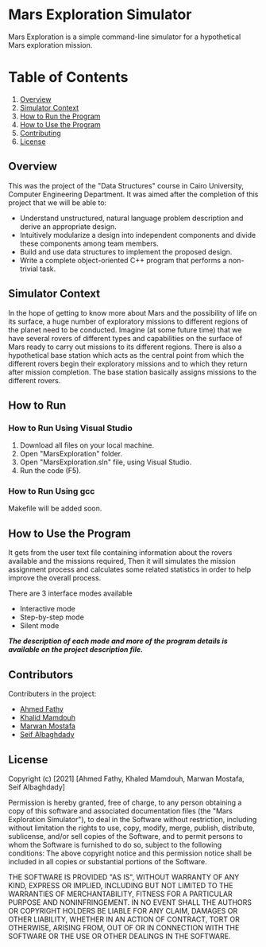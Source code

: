 # Mars Exploration Simulator
Mars Exploration is a simple command-line simulator for a hypothetical Mars exploration mission.



# Table of Contents

1. [Overview](#Overview)
2. [Simulator Context](#Simulator-Context)
3. [How to Run the Program](#How-to-Run)
5. [How to Use the Program](#How-to-Use-the-Program)
5. [Contributing](#Contributing)
6. [License](#License)

## Overview 
This was the project of the "Data Structures" course in Cairo University, Computer Engineering Department. It was aimed after the completion of this project that we will be able to:
- Understand unstructured, natural language problem description and derive an appropriate design.
- Intuitively modularize a design into independent components and divide these components among team members.
- Build and use data structures to implement the proposed design.
- Write a complete object-oriented C++ program that performs a non-trivial task.

## Simulator Context
In the hope of getting to know more about Mars and the possibility of life on its surface, a
huge number of exploratory missions to different regions of the planet need to be conducted.
Imagine (at some future time) that we have several rovers of different types and capabilities on the
surface of Mars ready to carry out missions to its different regions. There is also a hypothetical
base station which acts as the central point from which the different rovers begin their exploratory
missions and to which they return after mission completion. The base station basically assigns
missions to the different rovers.

## How to Run 

### How to Run Using Visual Studio 

 1. Download  all files on your local machine.
 2. Open "MarsExploration" folder.
 3. Open "MarsExploration.sln" file, using Visual Studio.
 4. Run the code (F5).

 ### How to Run Using gcc
 Makefile will be added soon.

 ## How to Use the Program

It gets from the user text file containing information about the rovers available and the missions required, Then it will simulates the mission assignment process and calculates some related statistics in order to help improve the overall process. 

There are 3 interface modes available
  - Interactive mode
  - Step-by-step mode
  - Silent mode

***The description of each mode and more of the program details is available on the project description file.***


## Contributors 
Contributers in the project:
- [Ahmed Fathy](https://github.com/ahmed1234552)
- [Khalid Mamdouh](https://github.com/Khalidmamdou7)
- [Marwan Mostafa](https://github.com/Marwan-9)
- [Seif Albaghdady](https://github.com/seifAlbaghdady)

## License
Copyright (c) [2021] [Ahmed Fathy, Khaled Mamdouh, Marwan Mostafa, Seif Albaghdady]

Permission is hereby granted, free of charge, to any person obtaining a copy
of this software and associated documentation files (the "Mars Exploration Simulator"), to deal in the Software without restriction, including without limitation the rights to use, copy, modify, merge, publish, distribute, sublicense, and/or sell copies of the Software, and to permit persons to whom the Software is furnished to do so, subject to the following conditions:
The above copyright notice and this permission notice shall be included in all copies or substantial portions of the Software.

THE SOFTWARE IS PROVIDED "AS IS", WITHOUT WARRANTY OF ANY KIND, EXPRESS OR IMPLIED, INCLUDING BUT NOT LIMITED TO THE WARRANTIES OF MERCHANTABILITY, FITNESS FOR A PARTICULAR PURPOSE AND NONINFRINGEMENT. IN NO EVENT SHALL THE AUTHORS OR COPYRIGHT HOLDERS BE LIABLE FOR ANY CLAIM, DAMAGES OR OTHER LIABILITY, WHETHER IN AN ACTION OF CONTRACT, TORT OR OTHERWISE, ARISING FROM, OUT OF OR IN CONNECTION WITH THE SOFTWARE OR THE USE OR OTHER DEALINGS IN THE
SOFTWARE.
